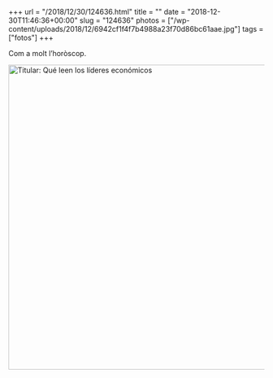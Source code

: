 +++
url = "/2018/12/30/124636.html"
title = ""
date = "2018-12-30T11:46:36+00:00"
slug = "124636"
photos = ["/wp-content/uploads/2018/12/6942cf1f4f7b4988a23f70d86bc61aae.jpg"]
tags = ["fotos"]
+++

Com a molt l’horòscop.

<img src="/wp-content/uploads/2018/12/6942cf1f4f7b4988a23f70d86bc61aae.jpg" width="600" height="600" alt="Titular: Qué leen los líderes económicos" />

